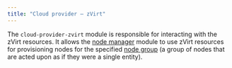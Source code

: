 ```yaml
---
title: "Cloud provider — zVirt"
---
```


The `cloud-provider-zvirt` module is responsible for interacting with the zVirt resources. It allows the [node manager](../../modules/040-node-manager/) module to use zVirt resources for provisioning nodes for the specified [node group](../../modules/040-node-manager/cr.html#nodegroup) (a group of nodes that are acted upon as if they were a single entity).
